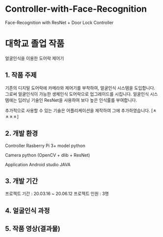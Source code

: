 # Controller-with-Face-Recognition
Face-Recognition with ResNet + Door Lock Controller

# 대학교 졸업 작품
 얼굴인식을 이용한 도어락 제어기
 
## 1. 작품 주제
 기존의 디지털 도어락에 카메라와 제어기를 부착하여, 얼굴인식 시스템을 도입합니다.
 그로써 얼굴인식이 가능한 생체인식 도어락으로 업그레이드를 시킵니다.
 얼굴인식 시스템에는 딥러닝 기술인 ResNet을 사용하여 보다 높은 인식률를 부여합니다.
 
 추가적으로 사용할 수 있는 기술은 어플리케이션을 제작하여 그에 추가하였습니다.
[ㅊㅊㅊㅊ]

## 2. 개발 환경
Controller
 Rasberry Pi 3+ model
 python
 
Camera
 python (OpenCV + dlib + ResNet)
 
Application
 Android studio
 JAVA
 
## 3. 개발 기간
 프로젝트 기간 : 20.03.16 ~ 20.06.12
 프로젝트 인원 : 3명
 
## 4. 얼굴인식 과정

## 5. 작품 영상(결과물)
